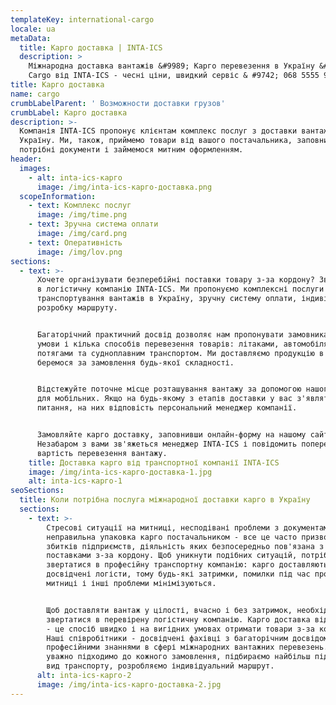 ```yaml
---
templateKey: international-cargo
locale: ua
metaData:
  title: Карго доставка | INTA-ICS
  description: >
    Міжнародна доставка вантажів &#9989; Карго перевезення в Україну &#9989;
    Cargo від INTA-ICS - чесні ціни, швидкий сервіс & #9742; 068 5555 999
title: Карго доставка
name: cargo
crumbLabelParent: ' Возможности доставки грузов'
crumbLabel: Карго доставка
description: >-
  Компанія INTA-ICS пропонує клієнтам комплекс послуг з доставки вантажів в
  Україну. Ми, також, приймемо товари від вашого постачальника, заповнимо
  потрібні документи і займемося митним оформленням.
header:
  images:
    - alt: inta-ics-карго
      image: /img/inta-ics-карго-доставка.png
  scopeInformation:
    - text: Комплекс послуг
      image: /img/time.png
    - text: Зручна система оплати
      image: /img/card.png
    - text: Оперативність
      image: /img/lov.png
sections:
  - text: >-
      Хочете організувати безперебійні поставки товару з-за кордону? Звертайтеся
      в логістичну компанію INTA-ICS. Ми пропонуємо комплексні послуги з
      транспортування вантажів в Україну, зручну систему оплати, індивідуальну
      розробку маршруту.


      Багаторічний практичний досвід дозволяє нам пропонувати замовникам вигідні
      умови і кілька способів перевезення товарів: літаками, автомобілями,
      потягами та судноплавним транспортом. Ми доставляємо продукцію в термін і
      беремося за замовлення будь-якої складності.


      Відстежуйте поточне місце розташування вантажу за допомогою нашого додатку
      для мобільних. Якщо на будь-якому з етапів доставки у вас з'являться
      питання, на них відповість персональний менеджер компанії.


      Замовляйте карго доставку, заповнивши онлайн-форму на нашому сайті.
      Незабаром з вами зв'яжеться менеджер INTA-ICS і повідомить попередню
      вартість перевезення вантажу.
    title: Доставка карго від транспортної компанії INTA-ICS
    image: /img/inta-ics-карго-доставка-1.jpg
    alt: inta-ics-карго-1
seoSections:
  title: Коли потрібна послуга міжнародної доставки карго в Україну
  sections:
    - text: >-
        Стресові ситуації на митниці, несподівані проблеми з документами,
        неправильна упаковка карго постачальником - все це часто призводить до
        збитків підприємств, діяльність яких безпосередньо пов'язана з
        поставками з-за кордону. Щоб уникнути подібних ситуацій, потрібно
        звертатися в професійну транспортну компанію: карго доставляють
        досвідчені логісти, тому будь-які затримки, помилки під час проходження
        митниці і інші проблеми мінімізуються.


        Щоб доставляти вантаж у цілості, вчасно і без затримок, необхідно
        звертатися в перевірену логістичну компанію. Карго доставка від INTA-ICS
        - це спосіб швидко і на вигідних умовах отримати товари з-за кордону.
        Наші співробітники - досвідчені фахівці з багаторічним досвідом і
        професійними знаннями в сфері міжнародних вантажних перевезень. Ми
        уважно підходимо до кожного замовлення, підбираємо найбільш підходящий
        вид транспорту, розробляємо індивідуальний маршрут.
      alt: inta-ics-карго-2
      image: /img/inta-ics-карго-доставка-2.jpg
---
```

